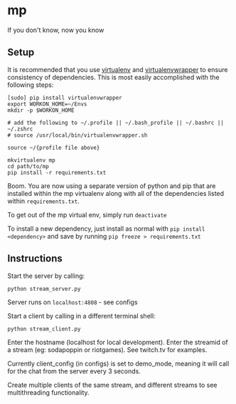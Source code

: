 # mp
If you don't know, now you know

## Setup

It is recommended that you use [virtualenv](https://virtualenv.pypa.io/en/stable/) and [virtualenvwrapper](https://virtualenvwrapper.readthedocs.io/en/latest/) to ensure consistency of dependencies. This is most easily accomplished with the following steps:

```
[sudo] pip install virtualenvwrapper
export WORKON_HOME=~/Envs
mkdir -p $WORKON_HOME

# add the following to ~/.profile || ~/.bash_profile || ~/.bashrc || ~/.zshrc
# source /usr/local/bin/virtualenvwrapper.sh

source ~/{profile file above}

mkvirtualenv mp
cd path/to/mp
pip install -r requirements.txt
```

Boom. You are now using a separate version of python and pip that are installed within the mp virtualenv along with all of the dependencies listed within `requirements.txt`.

To get out of the mp virtual env, simply run `deactivate`

To install a new dependency, just install as normal with `pip install <dependency>` and save by running `pip freeze > requirements.txt`

## Instructions
Start the server by calling:

```
python stream_server.py
```

Server runs on `localhost:4808` - see configs

Start a client by calling in a different terminal shell:
```
python stream_client.py
```

Enter the hostname (localhost for local development).
Enter the streamid of a stream (eg: sodapoppin or riotgames). See twitch.tv for examples.

Currently client_config (in configs) is set to demo_mode, meaning it will call for the chat from the server every 3 seconds.

Create multiple clients of the same stream, and different streams to see multithreading functionality.
